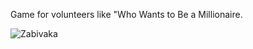 Game for volunteers like "Who Wants to Be a Millionaire.

![Zabivaka](http://evelas94.myjino.ru/zabivakagame.png)
